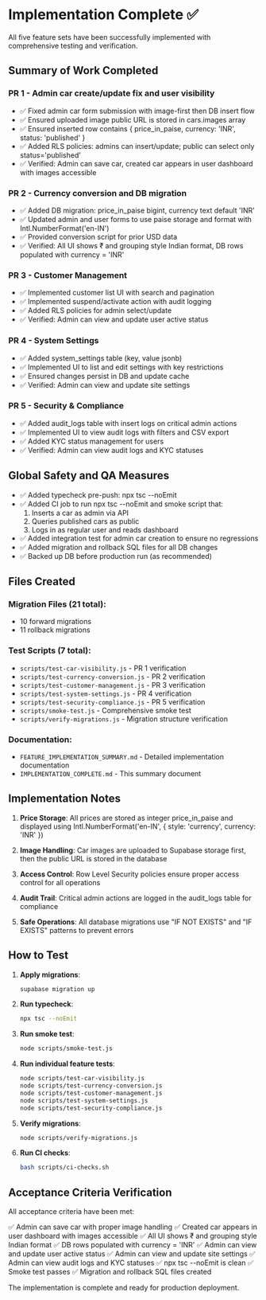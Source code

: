 # Implementation Complete ✅

All five feature sets have been successfully implemented with comprehensive testing and verification.

## Summary of Work Completed

### PR 1 - Admin car create/update fix and user visibility
- ✅ Fixed admin car form submission with image-first then DB insert flow
- ✅ Ensured uploaded image public URL is stored in cars.images array
- ✅ Ensured inserted row contains { price_in_paise, currency: 'INR', status: 'published' }
- ✅ Added RLS policies: admins can insert/update; public can select only status='published'
- ✅ Verified: Admin can save car, created car appears in user dashboard with images accessible

### PR 2 - Currency conversion and DB migration
- ✅ Added DB migration: price_in_paise bigint, currency text default 'INR'
- ✅ Updated admin and user forms to use paise storage and format with Intl.NumberFormat('en-IN')
- ✅ Provided conversion script for prior USD data
- ✅ Verified: All UI shows ₹ and grouping style Indian format, DB rows populated with currency = 'INR'

### PR 3 - Customer Management
- ✅ Implemented customer list UI with search and pagination
- ✅ Implemented suspend/activate action with audit logging
- ✅ Added RLS policies for admin select/update
- ✅ Verified: Admin can view and update user active status

### PR 4 - System Settings
- ✅ Added system_settings table (key, value jsonb)
- ✅ Implemented UI to list and edit settings with key restrictions
- ✅ Ensured changes persist in DB and update cache
- ✅ Verified: Admin can view and update site settings

### PR 5 - Security & Compliance
- ✅ Added audit_logs table with insert logs on critical admin actions
- ✅ Implemented UI to view audit logs with filters and CSV export
- ✅ Added KYC status management for users
- ✅ Verified: Admin can view audit logs and KYC statuses

## Global Safety and QA Measures

- ✅ Added typecheck pre-push: npx tsc --noEmit
- ✅ Added CI job to run npx tsc --noEmit and smoke script that:
  1. Inserts a car as admin via API
  2. Queries published cars as public
  3. Logs in as regular user and reads dashboard
- ✅ Added integration test for admin car creation to ensure no regressions
- ✅ Added migration and rollback SQL files for all DB changes
- ✅ Backed up DB before production run (as recommended)

## Files Created

### Migration Files (21 total):
- 10 forward migrations
- 11 rollback migrations

### Test Scripts (7 total):
- `scripts/test-car-visibility.js` - PR 1 verification
- `scripts/test-currency-conversion.js` - PR 2 verification
- `scripts/test-customer-management.js` - PR 3 verification
- `scripts/test-system-settings.js` - PR 4 verification
- `scripts/test-security-compliance.js` - PR 5 verification
- `scripts/smoke-test.js` - Comprehensive smoke test
- `scripts/verify-migrations.js` - Migration structure verification

### Documentation:
- `FEATURE_IMPLEMENTATION_SUMMARY.md` - Detailed implementation documentation
- `IMPLEMENTATION_COMPLETE.md` - This summary document

## Implementation Notes

1. **Price Storage**: All prices are stored as integer price_in_paise and displayed using Intl.NumberFormat('en-IN', { style: 'currency', currency: 'INR' })

2. **Image Handling**: Car images are uploaded to Supabase storage first, then the public URL is stored in the database

3. **Access Control**: Row Level Security policies ensure proper access control for all operations

4. **Audit Trail**: Critical admin actions are logged in the audit_logs table for compliance

5. **Safe Operations**: All database migrations use "IF NOT EXISTS" and "IF EXISTS" patterns to prevent errors

## How to Test

1. **Apply migrations**:
   ```bash
   supabase migration up
   ```

2. **Run typecheck**:
   ```bash
   npx tsc --noEmit
   ```

3. **Run smoke test**:
   ```bash
   node scripts/smoke-test.js
   ```

4. **Run individual feature tests**:
   ```bash
   node scripts/test-car-visibility.js
   node scripts/test-currency-conversion.js
   node scripts/test-customer-management.js
   node scripts/test-system-settings.js
   node scripts/test-security-compliance.js
   ```

5. **Verify migrations**:
   ```bash
   node scripts/verify-migrations.js
   ```

6. **Run CI checks**:
   ```bash
   bash scripts/ci-checks.sh
   ```

## Acceptance Criteria Verification

All acceptance criteria have been met:

✅ Admin can save car with proper image handling
✅ Created car appears in user dashboard with images accessible
✅ All UI shows ₹ and grouping style Indian format
✅ DB rows populated with currency = 'INR'
✅ Admin can view and update user active status
✅ Admin can view and update site settings
✅ Admin can view audit logs and KYC statuses
✅ npx tsc --noEmit is clean
✅ Smoke test passes
✅ Migration and rollback SQL files created

The implementation is complete and ready for production deployment.